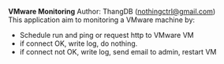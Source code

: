 **VMware Monitoring**
Author: ThangDB (nothingctrl@gmail.com)  
This application aim to monitoring a VMware machine by:  
* Schedule run and ping or request http to VMware VM
* if connect OK, write log, do nothing.
* if connect not OK, write log, send email to admin, restart VM